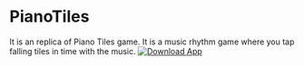 # PianoTiles
 It is an replica of Piano Tiles game. It is a music rhythm game where you tap falling tiles
                    in time with the music.
[![Download App](https://play-lh.googleusercontent.com/4ZRrZmoWmDbcXcrP0aB-QbWnwehdyVQEwrZF4LhB9vgc0A9lib8xrAnJVFySFjOxmg=w480-h960)](https://play.google.com/store/apps/details?id=com.stvya.pianotiles)
